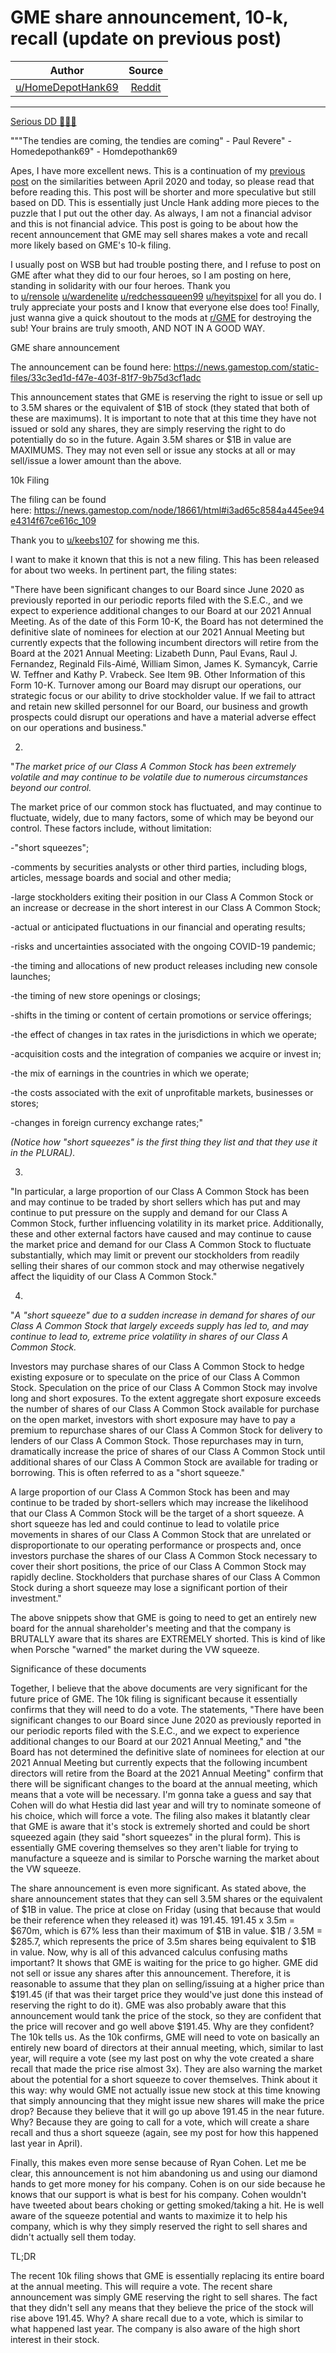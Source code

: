 GME share announcement, 10-k, recall (update on previous post)
==============================================================

| Author       | Source       | 
| :-------------: |:-------------:|
|  [u/HomeDepotHank69](https://www.reddit.com/user/HomeDepotHank69/) | [Reddit](https://www.reddit.com/r/Superstonk/comments/mkstv5/gme_share_announcement_10k_recall_update_on/) | 

---

[Serious DD 👨‍🔬🔬](https://www.reddit.com/r/Superstonk/search?q=flair_name%3A%22Serious%20DD%20%F0%9F%91%A8%E2%80%8D%F0%9F%94%AC%F0%9F%94%AC%22&restrict_sr=1)

"""The tendies are coming, the tendies are coming" - Paul Revere" - Homedepothank69" - Homdepothank69

Apes, I have more excellent news. This is a continuation of my [previous post](https://www.reddit.com/r/wallstreetbets/comments/mjf7mg/gme_dd_on_april_2020_similarities_to_today/) on the similarities between April 2020 and today, so please read that before reading this. This post will be shorter and more speculative but still based on DD. This is essentially just Uncle Hank adding more pieces to the puzzle that I put out the other day. As always, I am not a financial advisor and this is not financial advice. This post is going to be about how the recent announcement that GME may sell shares makes a vote and recall more likely based on GME's 10-k filing.

I usually post on WSB but had trouble posting there, and I refuse to post on GME after what they did to our four heroes, so I am posting on here, standing in solidarity with our four heroes. Thank you to [u/rensole](https://www.reddit.com/u/rensole/) [u/wardenelite](https://www.reddit.com/u/wardenelite/) [u/redchessqueen99](https://www.reddit.com/u/redchessqueen99/) [u/heyitspixel](https://www.reddit.com/u/heyitspixel/) for all you do. I truly appreciate your posts and I know that everyone else does too! Finally, just wanna give a quick shoutout to the mods at [r/GME](https://www.reddit.com/r/GME/) for destroying the sub! Your brains are truly smooth, AND NOT IN A GOOD WAY.

GME share announcement

The announcement can be found here: <https://news.gamestop.com/static-files/33c3ed1d-f47e-403f-81f7-9b75d3cf1adc>

This announcement states that GME is reserving the right to issue or sell up to 3.5M shares or the equivalent of $1B of stock (they stated that both of these are maximums). It is important to note that at this time they have not issued or sold any shares, they are simply reserving the right to do potentially do so in the future. Again 3.5M shares or $1B in value are MAXIMUMS. They may not even sell or issue any stocks at all or may sell/issue a lower amount than the above.

10k Filing

The filing can be found here: <https://news.gamestop.com/node/18661/html#i3ad65c8584a445ee94e4314f67ce616c_109>

Thank you to [u/keebs107](https://www.reddit.com/u/keebs107/) for showing me this.

I want to make it known that this is not a new filing. This has been released for about two weeks. In pertinent part, the filing states:

"There have been significant changes to our Board since June 2020 as previously reported in our periodic reports filed with the S.E.C., and we expect to experience additional changes to our Board at our 2021 Annual Meeting. As of the date of this Form 10-K, the Board has not determined the definitive slate of nominees for election at our 2021 Annual Meeting but currently expects that the following incumbent directors will retire from the Board at the 2021 Annual Meeting: Lizabeth Dunn, Paul Evans, Raul J. Fernandez, Reginald Fils-Aimé, William Simon, James K. Symancyk, Carrie W. Teffner and Kathy P. Vrabeck. See Item 9B. Other Information of this Form 10-K. Turnover among our Board may disrupt our operations, our strategic focus or our ability to drive stockholder value. If we fail to attract and retain new skilled personnel for our Board, our business and growth prospects could disrupt our operations and have a material adverse effect on our operations and business."

2.

"*The market price of our Class A Common Stock has been extremely volatile and may continue to be volatile due to numerous circumstances beyond our control.*

The market price of our common stock has fluctuated, and may continue to fluctuate, widely, due to many factors, some of which may be beyond our control. These factors include, without limitation:

-"short squeezes";

-comments by securities analysts or other third parties, including blogs, articles, message boards and social and other media;

-large stockholders exiting their position in our Class A Common Stock or an increase or decrease in the short interest in our Class A Common Stock;

-actual or anticipated fluctuations in our financial and operating results;

-risks and uncertainties associated with the ongoing COVID-19 pandemic;

-the timing and allocations of new product releases including new console launches;

-the timing of new store openings or closings;

-shifts in the timing or content of certain promotions or service offerings;

-the effect of changes in tax rates in the jurisdictions in which we operate;

-acquisition costs and the integration of companies we acquire or invest in;

-the mix of earnings in the countries in which we operate;

-the costs associated with the exit of unprofitable markets, businesses or stores;

-changes in foreign currency exchange rates;"

*(Notice how "short squeezes" is the first thing they list and that they use it in the PLURAL).*

3.

"In particular, a large proportion of our Class A Common Stock has been and may continue to be traded by short sellers which has put and may continue to put pressure on the supply and demand for our Class A Common Stock, further influencing volatility in its market price. Additionally, these and other external factors have caused and may continue to cause the market price and demand for our Class A Common Stock to fluctuate substantially, which may limit or prevent our stockholders from readily selling their shares of our common stock and may otherwise negatively affect the liquidity of our Class A Common Stock."

4.

"*A "short squeeze" due to a sudden increase in demand for shares of our Class A Common Stock that largely exceeds supply has led to, and may continue to lead to, extreme price volatility in shares of our Class A Common Stock.*

Investors may purchase shares of our Class A Common Stock to hedge existing exposure or to speculate on the price of our Class A Common Stock. Speculation on the price of our Class A Common Stock may involve long and short exposures. To the extent aggregate short exposure exceeds the number of shares of our Class A Common Stock available for purchase on the open market, investors with short exposure may have to pay a premium to repurchase shares of our Class A Common Stock for delivery to lenders of our Class A Common Stock. Those repurchases may in turn, dramatically increase the price of shares of our Class A Common Stock until additional shares of our Class A Common Stock are available for trading or borrowing. This is often referred to as a "short squeeze."

A large proportion of our Class A Common Stock has been and may continue to be traded by short-sellers which may increase the likelihood that our Class A Common Stock will be the target of a short squeeze. A short squeeze has led and could continue to lead to volatile price movements in shares of our Class A Common Stock that are unrelated or disproportionate to our operating performance or prospects and, once investors purchase the shares of our Class A Common Stock necessary to cover their short positions, the price of our Class A Common Stock may rapidly decline. Stockholders that purchase shares of our Class A Common Stock during a short squeeze may lose a significant portion of their investment."

The above snippets show that GME is going to need to get an entirely new board for the annual shareholder's meeting and that the company is BRUTALLY aware that its shares are EXTREMELY shorted. This is kind of like when Porsche "warned" the market during the VW squeeze.

Significance of these documents

Together, I believe that the above documents are very significant for the future price of GME. The 10k filing is significant because it essentially confirms that they will need to do a vote. The statements, "There have been significant changes to our Board since June 2020 as previously reported in our periodic reports filed with the S.E.C., and we expect to experience additional changes to our Board at our 2021 Annual Meeting," and "the Board has not determined the definitive slate of nominees for election at our 2021 Annual Meeting but currently expects that the following incumbent directors will retire from the Board at the 2021 Annual Meeting" confirm that there will be significant changes to the board at the annual meeting, which means that a vote will be necessary. I'm gonna take a guess and say that Cohen will do what Hestia did last year and will try to nominate someone of his choice, which will force a vote. The filing also makes it blatantly clear that GME is aware that it's stock is extremely shorted and could be short squeezed again (they said "short squeezes" in the plural form). This is essentially GME covering themselves so they aren't liable for trying to manufacture a squeeze and is similar to Porsche warning the market about the VW squeeze.

The share announcement is even more significant. As stated above, the share announcement states that they can sell 3.5M shares or the equivalent of $1B in value. The price at close on Friday (using that because that would be their reference when they released it) was 191.45. 191.45 x 3.5m = $670m, which is 67% less than their maximum of $1B in value. $1B / 3.5M = $285.7, which represents the price of 3.5m shares being equivalent to $1B in value. Now, why is all of this advanced calculus confusing maths important? It shows that GME is waiting for the price to go higher. GME did not sell or issue any shares after this announcement. Therefore, it is reasonable to assume that they plan on selling/issuing at a higher price than $191.45 (if that was their target price they would've just done this instead of reserving the right to do it). GME was also probably aware that this announcement would tank the price of the stock, so they are confident that the price will recover and go well above $191.45. Why are they confident? The 10k tells us. As the 10k confirms, GME will need to vote on basically an entirely new board of directors at their annual meeting, which, similar to last year, will require a vote (see my last post on why the vote created a share recall that made the price rise almost 3x). They are also warning the market about the potential for a short squeeze to cover themselves. Think about it this way: why would GME not actually issue new stock at this time knowing that simply announcing that they might issue new shares will make the price drop? Because they believe that it will go up above 191.45 in the near future. Why? Because they are going to call for a vote, which will create a share recall and thus a short squeeze (again, see my post for how this happened last year in April).

Finally, this makes even more sense because of Ryan Cohen. Let me be clear, this announcement is not him abandoning us and using our diamond hands to get more money for his company. Cohen is on our side because he knows that our support is what is best for his company. Cohen wouldn't have tweeted about bears choking or getting smoked/taking a hit. He is well aware of the squeeze potential and wants to maximize it to help his company, which is why they simply reserved the right to sell shares and didn't actually sell them today.

TL;DR

The recent 10k filing shows that GME is essentially replacing its entire board at the annual meeting. This will require a vote. The recent share announcement was simply GME reserving the right to sell shares. The fact that they didn't sell any means that they believe the price of the stock will rise above 191.45. Why? A share recall due to a vote, which is similar to what happened last year. The company is also aware of the high short interest in their stock.
